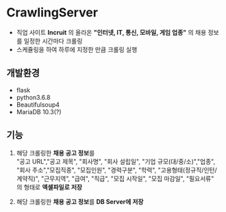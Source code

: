 # CrawlingServer

- 직업 사이트 **Incruit** 의 올라온 **"인터넷, IT, 통신, 모바일, 게임 업종"** 의 채용 정보를 일정한 시간마다 크롤링
- 스케쥴링을 하여 하루에 지정한 만큼 크롤링 실행

## 개발환경
- flask
- python3.6.8
- Beautifulsoup4
- MariaDB 10.3(?)

## 기능
1. 해당 크롤링한 **채용 공고 정보**를  
"공고 URL","공고 제목", "회사명", "회사 설립일", "기업 규모(대/중/소)","업종", "회사 주소","모집직종", "모집인원", "경력구분", "학력", "고용형태(정규직/인턴/계약직)", "근무지역", "급여", "직급", "모집 시작일", "모집 마감일", "필요서류"  
의 형태로 **엑셀파일로 저장**

2. 해당 크롤링한 **채용 공고 정보**를 **DB Server에 저장**

